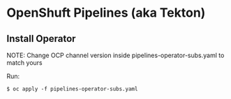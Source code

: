 # OpenShuft Pipelines (aka Tekton)

## Install Operator

NOTE: Change OCP channel version inside pipelines-operator-subs.yaml to match yours

Run:

	$ oc apply -f pipelines-operator-subs.yaml
